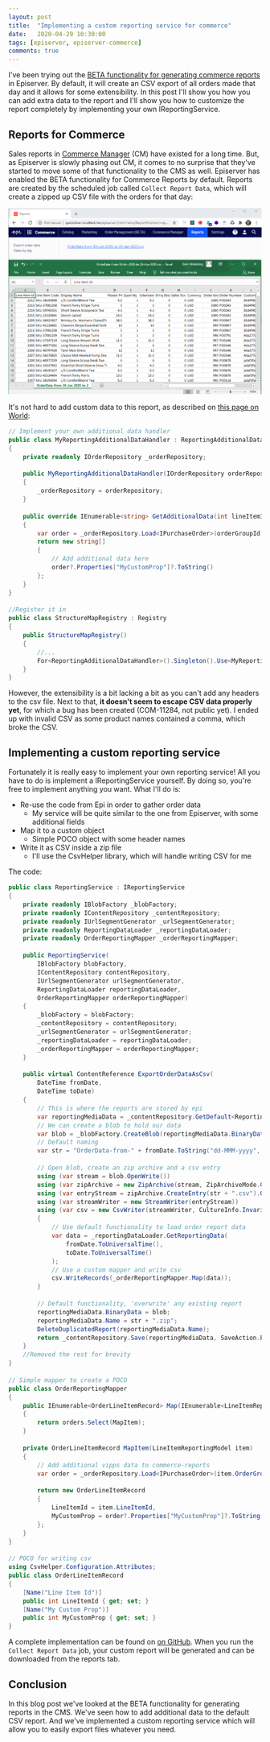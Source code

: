 ```yaml
---
layout: post
title:  "Implementing a custom reporting service for commerce"
date:   2020-04-29 10:30:00
tags: [episerver, episerver-commerce]
comments: true
---
```


I've been trying out the [BETA functionality for generating commerce reports](https://world.episerver.com/documentation/developer-guides/commerce/reports/Collect-data-for-reports) in Episerver. By default, it will create an CSV export of all orders made that day and it allows for some extensibility. In this post I'll show you how you can add extra data to the report and I'll show you how to customize the report completely by implementing your own IReportingService.

## Reports for Commerce

Sales reports in [Commerce Manager](https://webhelp.episerver.com/latest/en/commerce/reporting/reporting-commerce-data.htm) (CM) have existed for a long time. But, as Episerver is slowly phasing out CM, it comes to no surprise that they've started to move some of that functionality to the CMS as well.
Episerver has enabled the BETA functionality for Commerce Reports by default. Reports are created by the scheduled job called `Collect Report Data`, which will create a zipped up CSV file with the orders for that day:

<p class="centered-image">
	<img src="/assets/epi-reporting/0.commerce-report.png" alt="Commerce report">
</p>

It's not hard to add custom data to this report, as described on [this page on World](https://world.episerver.com/documentation/developer-guides/commerce/reports/Collect-data-for-reports/#additional_properties):

```csharp
// Implement your own additional data handler
public class MyReportingAdditionalDataHandler : ReportingAdditionalDataHandler
{
    private readonly IOrderRepository _orderRepository;

    public MyReportingAdditionalDataHandler(IOrderRepository orderRepository)
    {
        _orderRepository = orderRepository;
    }

    public override IEnumerable<string> GetAdditionalData(int lineItemId, int orderGroupId)
    {
        var order = _orderRepository.Load<IPurchaseOrder>(orderGroupId);
        return new string[]
        {
            // Add additional data here
            order?.Properties["MyCustomProp"]?.ToString()
        };
    }
}

//Register it in
public class StructureMapRegistry : Registry
{
    public StructureMapRegistry()
    {
        //...
        For<ReportingAdditionalDataHandler>().Singleton().Use<MyReportingAdditionalDataHandler>();
    }
}
```

However, the extensibility is a bit lacking a bit as you can't add any headers to the csv file. Next to that, **it doesn't seem to escape CSV data properly yet**, for which a bug has been created (COM-11284, not public yet). I ended up with invalid CSV as some product names contained a comma, which broke the CSV.

## Implementing a custom reporting service

Fortunately it is really easy to implement your own reporting service! All you have to do is implement a IReportingService yourself. By doing so, you're free to implement anything you want. What I'll do is:

- Re-use the code from Epi in order to gather order data
  - My service will be quite similar to the one from Episerver, with some additional fields
- Map it to a custom object
  - Simple POCO object with some header names
- Write it as CSV inside a zip file
  - I'll use the CsvHelper library, which will handle writing CSV for me

The code:

```csharp
public class ReportingService : IReportingService
{
    private readonly IBlobFactory _blobFactory;
    private readonly IContentRepository _contentRepository;
    private readonly IUrlSegmentGenerator _urlSegmentGenerator;
    private readonly ReportingDataLoader _reportingDataLoader;
    private readonly OrderReportingMapper _orderReportingMapper;

    public ReportingService(
        IBlobFactory blobFactory,
        IContentRepository contentRepository,
        IUrlSegmentGenerator urlSegmentGenerator,
        ReportingDataLoader reportingDataLoader,
        OrderReportingMapper orderReportingMapper)
    {
        _blobFactory = blobFactory;
        _contentRepository = contentRepository;
        _urlSegmentGenerator = urlSegmentGenerator;
        _reportingDataLoader = reportingDataLoader;
        _orderReportingMapper = orderReportingMapper;
    }

    public virtual ContentReference ExportOrderDataAsCsv(
        DateTime fromDate,
        DateTime toDate)
    {
        // This is where the reports are stored by epi
        var reportingMediaData = _contentRepository.GetDefault<ReportingMediaData>(CommerceReportingFolder.ReportingRoot);
        // We can create a blob to hold our data
        var blob = _blobFactory.CreateBlob(reportingMediaData.BinaryDataContainer, ".commercereport");
        // Default naming
        var str = "OrderData-from-" + fromDate.ToString("dd-MMM-yyyy", CultureInfo.InvariantCulture) + "-to-" + toDate.ToString("dd-MMM-yyyy", CultureInfo.InvariantCulture);

        // Open blob, create an zip archive and a csv entry
        using (var stream = blob.OpenWrite())
        using (var zipArchive = new ZipArchive(stream, ZipArchiveMode.Create, false))
        using (var entryStream = zipArchive.CreateEntry(str + ".csv").Open())
        using (var streamWriter = new StreamWriter(entryStream))
        using (var csv = new CsvWriter(streamWriter, CultureInfo.InvariantCulture))
        {
            // Use default functionality to load order report data
            var data = _reportingDataLoader.GetReportingData(
                fromDate.ToUniversalTime(),
                toDate.ToUniversalTime()
            );
            // Use a custom mapper and write csv
            csv.WriteRecords(_orderReportingMapper.Map(data));
        }

        // Default functionality, 'overwrite' any existing report
        reportingMediaData.BinaryData = blob;
        reportingMediaData.Name = str + ".zip";
        DeleteDuplicatedReport(reportingMediaData.Name);
        return _contentRepository.Save(reportingMediaData, SaveAction.Publish, AccessLevel.NoAccess);
    }
    //Removed the rest for brevity
}

// Simple mapper to create a POCO
public class OrderReportingMapper
{
    public IEnumerable<OrderLineItemRecord> Map(IEnumerable<LineItemReportingModel> orders)
    {
        return orders.Select(MapItem);
    }

    private OrderLineItemRecord MapItem(LineItemReportingModel item)
    {
        // Add additional vipps data to commerce-reports
        var order = _orderRepository.Load<IPurchaseOrder>(item.OrderGroupId);

        return new OrderLineItemRecord
        {
            LineItemId = item.LineItemId,
            MyCustomProp = order?.Properties["MyCustomProp"]?.ToString()
        };
    }
}

// POCO for writing csv
using CsvHelper.Configuration.Attributes;
public class OrderLineItemRecord
{
    [Name("Line Item Id")]
    public int LineItemId { get; set; }
    [Name("My Custom Prop")]
    public int MyCustomProp { get; set; }
}
```

A complete implementation can be found on [on GitHub](https://gist.github.com/brianweet/e5229dd34aed66875a7db39babb607b3).
When you run the `Collect Report Data` job, your custom report will be generated and can be downloaded from the reports tab.

## Conclusion

In this blog post we've looked at the BETA functionality for generating reports in the CMS. We've seen how to add additional data to the default CSV report. And we've implemented a custom reporting service which will allow you to easily export files whatever you need.
